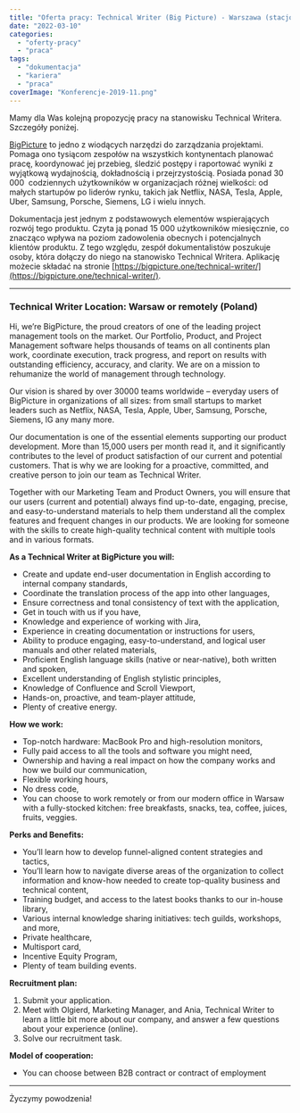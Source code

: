 ```yaml
---
title: "Oferta pracy: Technical Writer (Big Picture) - Warszawa (stacjonarnie) lub Polska (zdalnie)"
date: "2022-03-10"
categories:
  - "oferty-pracy"
  - "praca"
tags:
  - "dokumentacja"
  - "kariera"
  - "praca"
coverImage: "Konferencje-2019-11.png"
---
```


Mamy dla Was kolejną propozycję pracy na stanowisku Technical Writera. Szczegóły poniżej.

[BigPicture](https://bigpicture.one/) to jedno z wiodących narzędzi do zarządzania projektami. Pomaga ono tysiącom zespołów na wszystkich kontynentach planować pracę, koordynować jej przebieg, śledzić postępy i raportować wyniki z wyjątkową wydajnością, dokładnością i przejrzystością. Posiada ponad 30 000  codziennych użytkowników w organizacjach różnej wielkości: od małych startupów po liderów rynku, takich jak Netflix, NASA, Tesla, Apple, Uber, Samsung, Porsche, Siemens, LG i wielu innych.

Dokumentacja jest jednym z podstawowych elementów wspierających rozwój tego produktu. Czyta ją ponad 15 000 użytkowników miesięcznie, co znacząco wpływa na poziom zadowolenia obecnych i potencjalnych klientów produktu. Z tego względu, zespół dokumentalistów poszukuje osoby, która dołączy do niego na stanowisko Technical Writera. Aplikację możecie składać na stronie [https://bigpicture.one/technical-writer/](https://bigpicture.one/technical-writer/).

---

### Technical Writer Location: Warsaw or remotely (Poland)

Hi, we’re BigPicture, the proud creators of one of the leading project management tools on the market. Our Portfolio, Product, and Project Management software helps thousands of teams on all continents plan work, coordinate execution, track progress, and report on results with outstanding efficiency, accuracy, and clarity. We are on a mission to rehumanize the world of management through technology.

Our vision is shared by over 30000 teams worldwide – everyday users of BigPicture in organizations of all sizes: from small startups to market leaders such as Netflix, NASA, Tesla, Apple, Uber, Samsung, Porsche, Siemens, lG any many more.

Our documentation is one of the essential elements supporting our product development. More than 15,000 users per month read it, and it significantly contributes to the level of product satisfaction of our current and potential customers. That is why we are looking for a proactive, committed, and creative person to join our team as Technical Writer.

Together with our Marketing Team and Product Owners, you will ensure that our users (current and potential) always find up-to-date, engaging, precise, and easy-to-understand materials to help them understand all the complex features and frequent changes in our products. We are looking for someone with the skills to create high-quality technical content with multiple tools and in various formats.

**As a Technical Writer at BigPicture you will:**

- Create and update end-user documentation in English according to internal company standards,
- Coordinate the translation process of the app into other languages,
- Ensure correctness and tonal consistency of text with the application,
- Get in touch with us if you have,
- Knowledge and experience of working with Jira,
- Experience in creating documentation or instructions for users,
- Ability to produce engaging, easy-to-understand, and logical user manuals and other related materials,
- Proficient English language skills (native or near-native), both written and spoken,
- Excellent understanding of English stylistic principles,
- Knowledge of Confluence and Scroll Viewport,
- Hands-on, proactive, and team-player attitude,
- Plenty of creative energy.

**How we work:**

- Top-notch hardware: MacBook Pro and high-resolution monitors,
- Fully paid access to all the tools and software you might need,
- Ownership and having a real impact on how the company works and how we build our communication,
- Flexible working hours,
- No dress code,
- You can choose to work remotely or from our modern office in Warsaw with a fully-stocked kitchen: free breakfasts, snacks, tea, coffee, juices, fruits, veggies.

**Perks and Benefits:**

- You’ll learn how to develop funnel-aligned content strategies and tactics,
- You’ll learn how to navigate diverse areas of the organization to collect information and know-how needed to create top-quality business and technical content,
- Training budget, and access to the latest books thanks to our in-house library,
- Various internal knowledge sharing initiatives: tech guilds, workshops, and more,
- Private healthcare,
- Multisport card,
- Incentive Equity Program,
- Plenty of team building events.

**Recruitment plan:**

1. Submit your application.
2. Meet with Olgierd, Marketing Manager, and Ania, Technical Writer to learn a little bit more about our company, and answer a few questions about your experience (online).
3. Solve our recruitment task.

**Model of cooperation:**

- You can choose between B2B contract or contract of employment

---

Życzymy powodzenia!

